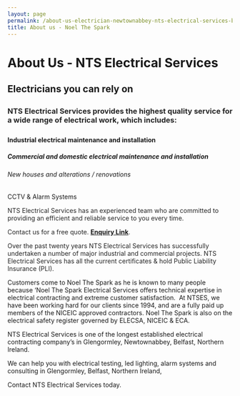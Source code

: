 ```yaml
---
layout: page
permalink: /about-us-electrician-newtownabbey-nts-electrical-services-belfast-spark
title: About us - Noel The Spark
---
```


<h1><strong>About Us - NTS Electrical Services</strong></h1><p>  
</p><h2 style="margin-bottom: 20pt;"><strong>Electricians you can rely on</strong></h2><p>  
</p><h3 style="margin-bottom: 20pt; text-align: justify;"><inline style="color: #262626;">NTS Electrical Services provides the highest quality service for a wide range of electrical work, which includes:</inline></h3><p>  
</p><h4>Industrial electrical maintenance and installation</h4><p>  
</p><h5>Commercial and domestic electrical maintenance and installation</h5><p>  
</p><h6>New houses and alterations / renovations</h6><p>  
</p><p>CCTV &amp; Alarm Systems</p><p>  
</p><p><inline style="color: #262626;">NTS Electrical Services has an experienced team who are committed to providing an efficient and reliable service to you every time. </inline></p><p>  
</p><p><inline style="color: #262626;">Contact us for a free quote. <a onclick="window.open(this.href,'','scrollbars=yes,resizable=yes,location=yes,menubar=yes,status=yes,toolbar=yes,left=0,top=0');return false;" href="/contact-us"><strong>Enquiry Link</strong></a>.</inline></p><p>  
</p><p><inline style="color: #262626;">Over the past twenty years NTS Electrical Services has successfully undertaken a number of major industrial and commercial projects. NTS Electrical Services has all the current certificates &amp; hold Public Liability Insurance (PLI).</inline></p><p>  
</p><p>Customers come to Noel The Spark as he is known to many people because ‘Noel The Spark Electrical Services offers technical expertise in electrical contracting and extreme customer satisfaction.&nbsp; At NTSES, we have been working hard for our clients since 1994, and are a fully paid up members of the NICEIC approved contractors. Noel The Spark is also on the electrical safety register governed by ELECSA, NICEIC &amp; ECA.</p><p>  
</p><p>NTS Electrical Services is one of the longest established electrical contracting company’s in Glengormley, Newtownabbey, Belfast, Northern Ireland.&nbsp;</p><p>  
</p><p>We can help you with electrical testing, led lighting, alarm systems and consulting in Glengormley, Belfast, Northern Ireland,</p><p>  
</p><p>Contact NTS Electrical Services today.</p>
	